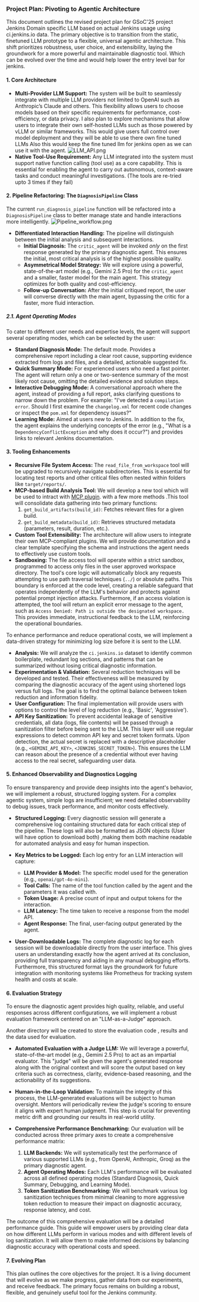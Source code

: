 ### **Project Plan: Pivoting to Agentic Architecture**

This document outlines the revised project plan for GSoC'25 project Jenkins Domain specific LLM based on actual Jenkins usage using ci.jenkins.io data. The primary objective is to transition from the static, finetuned LLM prototype to a flexible, universal agentic architecture. This shift prioritizes robustness, user choice, and extensibility, laying the groundwork for a more powerful and maintainable diagnostic tool. Which can be evolved over the time and would help lower the entry level bar for jenkins.

#### **1. Core Architecture**
*   **Multi-Provider LLM Support:** The system will be built to seamlessly integrate with multiple LLM providers not limited to OpenAI such as Anthropic’s Claude and others. This flexibility allows users to choose models based on their specific requirements for performance, cost-efficiency, or data privacy. I also plan to explore mechanisms that allow users to integrate their own self-hosted LLMs such as those powered by vLLM or similar frameworks. This would give users full control over model deployment and they will be able to use there own fine tuned LLMs Also this would keep the fine tuned llm for jenkins open as we can use it with the agent.
![LLM_API.png](LLM_API.png)
*   **Native Tool-Use Requirement:** Any LLM integrated into the system must support native function calling (tool use) as a core capability. This is essential for enabling the agent to carry out autonomous, context-aware tasks and conduct meaningful investigations.
    (The tools are re-tried upto 3 times if they fail)
#### **2. Pipeline Refactoring: The `DiagnosisPipeline` Class**

The current `run_diagnosis_pipeline` function will be refactored into a `DiagnosisPipeline` class to better manage state and handle interactions more intelligently.
![Pipeline_workflow.png](Pipeline_workflow.png)
*   **Differentiated Interaction Handling:** The pipeline will distinguish between the initial analysis and subsequent interactions.
    *   **Initial Diagnosis:** The `critic_agent` will be invoked *only* on the first response generated by the primary diagnostic agent. This ensures the initial, most critical analysis is of the highest possible quality.
    *   **Asymmetrical Model Strategy:** We will explore using a powerful, state-of-the-art model (e.g., Gemini 2.5 Pro) for the `critic_agent` and a smaller, faster model for the main agent. This strategy optimizes for both quality and cost-efficiency.
    *   **Follow-up Conversation:** After the initial critiqued report, the user will converse directly with the main agent, bypassing the critic for a faster, more fluid interaction.

##### **2.1. Agent Operating Modes**

To cater to different user needs and expertise levels, the agent will support several operating modes, which can be selected by the user:

*   **Standard Diagnosis Mode:** The default mode. Provides a comprehensive report including a clear root cause, supporting evidence extracted from logs and files, and a detailed, actionable suggested fix.
*   **Quick Summary Mode:** For experienced users who need a fast pointer. The agent will return only a one or two-sentence summary of the most likely root cause, omitting the detailed evidence and solution steps.
*   **Interactive Debugging Mode:** A conversational approach where the agent, instead of providing a full report, asks clarifying questions to narrow down the problem. For example: "I've detected a `compilation error`. Should I first examine the `changelog.xml` for recent code changes or inspect the `pom.xml` for dependency issues?"
*   **Learning Mode:** Aimed at users new to Jenkins. In addition to the fix, the agent explains the underlying concepts of the error (e.g., "What is a `DependencyConflictException` and why does it occur?") and provides links to relevant Jenkins documentation.

#### **3. Tooling Enhancements**

*   **Recursive File System Access:** The `read_file_from_workspace` tool will be upgraded to recursively navigate subdirectories. This is essential for locating test reports and other critical files often nested within folders like `target/reports/`.
*   **MCP-based Build Analysis Tool:** We will develop a new tool which will be used to intract with [MCP plugin](https://github.com/jenkinsci/mcp-server-plugin). with a few more methods .This tool will consolidate data gathering into two primary functions:
    1.  `get_build_artifacts(build_id)`: Fetches relevant files for a given build.
    2.  `get_build_metadata(build_id)`: Retrieves structured metadata (parameters, result, duration, etc.).
*   **Custom Tool Extensibility:** The architecture will allow users to integrate their own MCP-compliant plugins. We will provide documentation and a clear template specifying the schema and instructions the agent needs to effectively use custom tools.
*   **Sandboxing:** The file access tool will operate within a strict sandbox, programmed to access only files in the user approved workspace directory. 
The tool's core logic will automatically block any requests attempting to use path traversal techniques (`../`) or absolute paths. 
This boundary is enforced at the code level, creating a reliable safeguard that operates independently of the LLM's behavior and protects against potential prompt injection attacks.
Furthermore, if an access violation is attempted, the tool will return an explicit error message to the agent, such as `Access Denied: Path is outside the designated workspace.` This provides immediate, instructional feedback to the LLM, reinforcing the operational boundaries.

To enhance performance and reduce operational costs, we will implement a data-driven strategy for minimizing log size before it is sent to the LLM.

*   **Analysis:** We will analyze the `ci.jenkins.io` dataset to identify common boilerplate, redundant log sections, and patterns that can be summarized without losing critical diagnostic information.
*   **Experimentation & Validation:** Several reduction techniques will be developed and tested. Their effectiveness will be measured by comparing the diagnostic accuracy of the agent using shortened logs versus full logs. The goal is to find the optimal balance between token reduction and information fidelity.
*   **User Configuration:** The final implementation will provide users with options to control the level of log reduction (e.g., 'Basic', 'Aggressive').
*   **API Key Sanitization:** To prevent accidental leakage of sensitive credentials, all data (logs, file contents) will be passed through a sanitization filter before being sent to the LLM. This layer will use regular expressions to detect common API key and secret token formats. Upon detection, the actual secret is replaced with a descriptive placeholder (e.g., `<GEMINI_API_KEY>`, `<JENKINS_SECRET_TOKEN>`). This ensures the LLM can reason about the presence of a credential without ever having access to the real secret, safeguarding user data.

#### **5. Enhanced Observability and Diagnostics Logging**
To ensure transparency and provide deep insights into the agent's behavior, we will implement a robust, structured logging system. 
For a complex agentic system, simple logs are insufficient; we need detailed observability to debug issues, track performance, and monitor costs effectively.
*   **Structured Logging:** Every diagnostic session will generate a comprehensive log containing structured data for each critical step of the pipeline. 
    These logs will also be formatted as JSON objects (User will have option to download both) ,making them both machine readable for automated analysis and easy for human inspection.

*   **Key Metrics to be Logged:** Each log entry for an LLM interaction will capture:
    *   **LLM Provider & Model:** The specific model used for the generation (e.g., `openai/gpt-4o-mini`).
    *   **Tool Calls:** The name of the tool function called by the agent and the parameters it was called with.
    *   **Token Usage:** A precise count of input and output tokens for the interaction.
    *   **LLM Latency:** The time taken to receive a response from the model API.
    *   **Agent Response:** The final, user-facing output generated by the agent.

*   **User-Downloadable Logs:** The complete diagnostic log for each session will be downloadable directly from the user interface. 
This gives users an understanding exactly how the agent arrived at its conclusion, providing full transparency and aiding in any manual debugging efforts. 
Furthermore, this structured format lays the groundwork for future integration with monitoring systems like Prometheus for tracking system health and costs at scale.

#### **6. Evaluation Strategy**

To ensure the diagnostic agent provides high quality, reliable, and useful responses 
across different configurations, we will implement a robust evaluation framework 
centered on an "LLM-as-a-Judge" approach.

Another directory will be created to store the evaluation code , results and the data used for evaluation.

*   **Automated Evaluation with a Judge LLM:**
We will leverage a powerful, state-of-the-art model (e.g., Gemini 2.5 Pro) to act as an impartial evaluator. This "judge" will be given the agent's generated response along with the original context and will score the output based on key criteria such as correctness, clarity, evidence-based reasoning, and the actionability of its suggestions.

*   **Human-in-the-Loop Validation:**
To maintain the integrity of this process, the LLM-generated evaluations will be subject to human oversight. Mentors will periodically review the judge's scoring to ensure it aligns with expert human judgment. This step is crucial for preventing metric drift and grounding our results in real-world utility.

*   **Comprehensive Performance Benchmarking:** Our evaluation will be conducted across three primary axes to create a comprehensive performance matrix:
    1.  **LLM Backends:** We will systematically test the performance of various supported LLMs (e.g., from OpenAI, Anthropic, Groq) as the primary diagnostic agent.
    2.  **Agent Operating Modes:** Each LLM's performance will be evaluated across all defined operating modes (Standard Diagnosis, Quick Summary, Debugging, and Learning Mode).
    3.  **Token Sanitization Benchmarking:** We will benchmark various log sanitization techniques from minimal cleaning to more aggressive token reduction to measure their 
impact on diagnostic accuracy, response latency, and cost.

The outcome of this comprehensive evaluation will be a detailed performance guide. This guide will empower users by providing clear data on how different LLMs perform in various modes and with different levels of log sanitization. It will allow them to make informed decisions by balancing diagnostic accuracy with operational costs and speed.

#### **7. Evolving Plan**

This plan outlines the core objectives for the project. It is a living document that will evolve as we make progress, gather data from our experiments, and receive feedback. The primary focus remains on building a robust, flexible, and genuinely useful tool for the Jenkins community.
